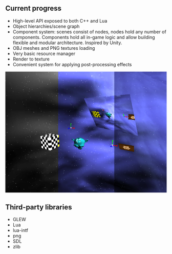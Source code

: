 ## Current progress
* High-level API exposed to both C++ and Lua
* Object hierarchies/scene graph
* Component system: scenes consist of nodes, nodes hold any number of components. Components hold all in-game logic and allow building flexible and modular architecture. Inspired by Unity.
* OBJ meshes and PNG textures loading
* Very basic resource manager
* Render to texture
* Convenient system for applying post-processing effects

![Current progress](/screenshot2.png?raw=true)

## Third-party libraries
* GLEW
* Lua
* lua-intf
* png
* SDL
* zlib
